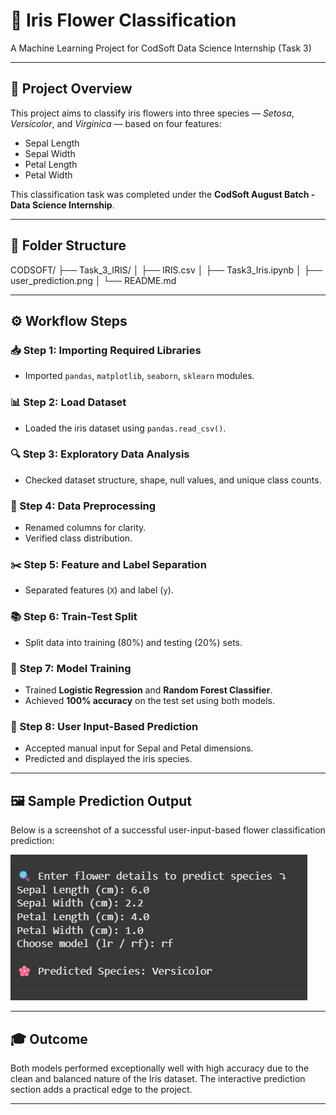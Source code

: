 # 🌸 Iris Flower Classification  
A Machine Learning Project for CodSoft Data Science Internship (Task 3)

---

## 📌 Project Overview  
This project aims to classify iris flowers into three species — *Setosa*, *Versicolor*, and *Virginica* — based on four features:  
- Sepal Length  
- Sepal Width  
- Petal Length  
- Petal Width  

This classification task was completed under the **CodSoft August Batch - Data Science Internship**.

---

## 📁 Folder Structure  
CODSOFT/
├── Task_3_IRIS/
│ ├── IRIS.csv
│ ├── Task3_Iris.ipynb
│ ├── user_prediction.png
│ └── README.md

---

## ⚙️ Workflow Steps  

### 📥 Step 1: Importing Required Libraries  
- Imported `pandas`, `matplotlib`, `seaborn`, `sklearn` modules.  

### 📊 Step 2: Load Dataset  
- Loaded the iris dataset using `pandas.read_csv()`.  

### 🔍 Step 3: Exploratory Data Analysis  
- Checked dataset structure, shape, null values, and unique class counts.  

### 🧹 Step 4: Data Preprocessing  
- Renamed columns for clarity.  
- Verified class distribution.  

### ✂️ Step 5: Feature and Label Separation  
- Separated features (`X`) and label (`y`).  

### 📚 Step 6: Train-Test Split  
- Split data into training (80%) and testing (20%) sets.  

### 🧠 Step 7: Model Training  
- Trained **Logistic Regression** and **Random Forest Classifier**.  
- Achieved **100% accuracy** on the test set using both models.  

### 🔮 Step 8: User Input-Based Prediction  
- Accepted manual input for Sepal and Petal dimensions.  
- Predicted and displayed the iris species.  

---

## 🖼️ Sample Prediction Output

Below is a screenshot of a successful user-input-based flower classification prediction:

![Sample Prediction Output](user_prediction.png)

---

## 🎓 Outcome  
Both models performed exceptionally well with high accuracy due to the clean and balanced nature of the Iris dataset. The interactive prediction section adds a practical edge to the project.

---

